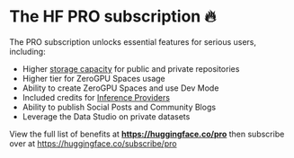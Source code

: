 # The HF PRO subscription 🔥

The PRO subscription unlocks essential features for serious users, including:

- Higher [storage capacity](./storage-limits) for public and private repositories
- Higher tier for ZeroGPU Spaces usage
- Ability to create ZeroGPU Spaces and use Dev Mode
- Included credits for [Inference Providers](/docs/inference-providers/)
- Ability to publish Social Posts and Community Blogs
- Leverage the Data Studio on private datasets

View the full list of benefits at **https://huggingface.co/pro** then subscribe over at https://huggingface.co/subscribe/pro